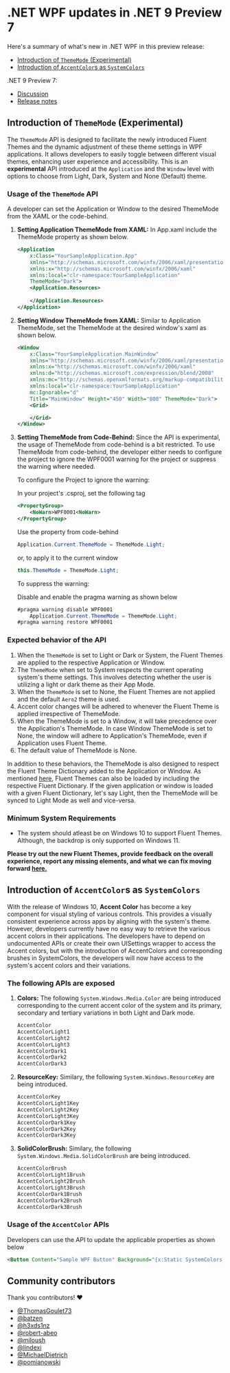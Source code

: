 # .NET WPF updates in .NET 9 Preview 7

Here's a summary of what's new in .NET WPF in this preview release:

* [Introduction of `ThemeMode` (Experimental)](#introduction-of-thememode-experimental)
* [Introduction of `AccentColor`s as `SystemColors`](#introduction-of-accentcolors-as-systemcolors)

.NET 9 Preview 7:

* [Discussion](https://aka.ms/dotnet/9/preview7)
* [Release notes](README.md)

## Introduction of `ThemeMode` (Experimental)

The `ThemeMode` API is designed to facilitate the newly introduced Fluent Themes and the dynamic adjustment of these theme settings in WPF applications. It allows developers to easily toggle between different visual themes, enhancing user experience and accessibility.
This is an **experimental** API introduced at the `Application` and the `Window` level with options to choose from Light, Dark, System and None (Default) theme.

### Usage of the `ThemeMode` API

A developer can set the Application or Window to the desired ThemeMode from the XAML or the code-behind.

1. **Setting Application ThemeMode from XAML:**
    In App.xaml include the ThemeMode property as shown below.

    ```xml
    <Application 
        x:Class="YourSampleApplication.App"
        xmlns="http://schemas.microsoft.com/winfx/2006/xaml/presentation"
        xmlns:x="http://schemas.microsoft.com/winfx/2006/xaml"
        xmlns:local="clr-namespace:YourSampleApplication"
        ThemeMode="Dark">
        <Application.Resources>
        
        </Application.Resources>
    </Application>
    ```

2. **Setting Window ThemeMode from XAML:**
    Similar to Application ThemeMode, set the ThemeMode at the desired window's xaml as shown below.

    ```xml
    <Window
        x:Class="YourSampleApplication.MainWindow"
        xmlns="http://schemas.microsoft.com/winfx/2006/xaml/presentation"
        xmlns:x="http://schemas.microsoft.com/winfx/2006/xaml"
        xmlns:d="http://schemas.microsoft.com/expression/blend/2008"
        xmlns:mc="http://schemas.openxmlformats.org/markup-compatibility/2006"
        xmlns:local="clr-namespace:YourSampleApplication"
        mc:Ignorable="d"
        Title="MainWindow" Height="450" Width="800" ThemeMode="Dark">
        <Grid>
    
        </Grid>
    </Window>
    ```

3. **Setting ThemeMode from Code-Behind:**
    Since the API is experimental, the usage of ThemeMode from code-behind is a bit restricted. To use ThemeMode from code-behind, the developer either needs to configure
    the project to ignore the WPF0001 warning for the project or suppress the warning where needed.

    To configure the Project to ignore the warning:

    In your project's .csproj, set the following tag

    ```xml
    <PropertyGroup>
        <NoWarn>WPF0001<NoWarn>
    </PropertyGroup>
    ```

    Use the property from code-behind

    ```cs
    Application.Current.ThemeMode = ThemeMode.Light;
    ```

    or, to apply it to the current window

    ```cs
    this.ThemeMode = ThemeMode.Light;
    ```

    To suppress the warning:

    Disable and enable the pragma warning as shown below

    ```cs
    #pragma warning disable WPF0001
        Application.Current.ThemeMode = ThemeMode.Light;
    #pragma warning restore WPF0001
    ```

### Expected behavior of the API

1. When the `ThemeMode` is set to Light or Dark or System, the Fluent Themes are applied to the respective Application or Window.
2. The `ThemeMode` when set to System respects the current operating system's theme settings. This involves detecting whether the user is utilizing a light or dark theme as their App Mode.
3. When the `ThemeMode` is set to None, the Fluent Themes are not applied and the default `Aero2` theme is used.
4. Accent color changes will be adhered to whenever the Fluent Theme is applied irrespective of ThemeMode.
5. When the ThemeMode is set to a Window, it will take precedence over the Application's ThemeMode. In case Window ThemeMode is set to None, the window will adhere to Application's ThemeMode, even if Application uses Fluent Theme.
6. The default value of ThemeMode is None.

In addition to these behaviors, the ThemeMode is also designed to respect the Fluent Theme Dictionary added to the Application or Window. As mentioned [here](https://github.com/dotnet/core/blob/main/release-notes/9.0/preview/preview4/wpf.md), Fluent Themes can also be loaded by including the respective Fluent Dictionary.
If the given application or window is loaded with a given Fluent Dictionary, let's say Light, then the ThemeMode will be synced to Light Mode as well and vice-versa.

### Minimum System Requirements

* The system should atleast be on Windows 10 to support Fluent Themes. Although, the backdrop is only supported on Windows 11.

**Please try out the new Fluent Themes, provide feedback on the overall experience, report any missing elements, and what we can fix moving forward [here.](https://github.com/dotnet/wpf/issues/new/choose)**

## Introduction of `AccentColor`s as `SystemColors`

With the release of Windows 10, **Accent Color** has become a key component for visual styling of various controls. This provides a visually consistent experience across apps by aligning with the system's theme. However, developers currently have no easy way to retrieve the various accent colors in their applications.
The developers have to depend on undocumented APIs or create their own UISettings wrapper to access the Accent colors, but with the introduction of AccentColors and corresponding brushes in SystemColors, the developers will now have access to the system's accent colors and their variations.

### The following APIs are exposed

1. **Colors:** The following `System.Windows.Media.Color` are being introduced corresponding to the current accent color of the system and its primary, secondary and tertiary variations in both Light and Dark mode.

    ```cs
    AccentColor
    AccentColorLight1
    AccentColorLight2
    AccentColorLight3
    AccentColorDark1
    AccentColorDark2
    AccentColorDark3
    ```

2. **ResourceKey:** Similary, the following `System.Windows.ResourceKey` are being introduced.

    ```cs
    AccentColorKey
    AccentColorLight1Key
    AccentColorLight2Key
    AccentColorLight3Key
    AccentColorDark1Key
    AccentColorDark2Key
    AccentColorDark3Key
    ```

3. **SolidColorBrush:** Similary, the following `System.Windows.Media.SolidColorBrush` are being introduced.

    ```cs
    AccentColorBrush
    AccentColorLight1Brush
    AccentColorLight2Brush
    AccentColorLight3Brush
    AccentColorDark1Brush
    AccentColorDark2Brush
    AccentColorDark3Brush
    ```

### Usage of the `AccentColor` APIs

Developers can use the API to update the applicable properties as shown below

```xml
<Button Content="Sample WPF Button" Background="{x:Static SystemColors.AccentColorBrush}" />
```

## Community contributors

Thank you contributors! ❤️

* [@ThomasGoulet73](https://github.com/ThomasGoulet73)
* [@batzen](https://github.com/batzen)
* [@h3xds1nz](https://github.com/h3xds1nz)
* [@robert-abeo](https://github.com/robert-abeo)
* [@miloush](https://github.com/miloush)
* [@lindexi](https://github.com/lindexi)
* [@MichaeIDietrich](https://github.com/MichaeIDietrich)
* [@pomianowski](https://github.com/pomianowski)
